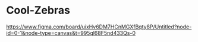 # Cool-Zebras

https://www.figma.com/board/uixHv6DM7HCnMGXfBqty8P/Untitled?node-id=0-1&node-type=canvas&t=995ql68F5nd433Qs-0
